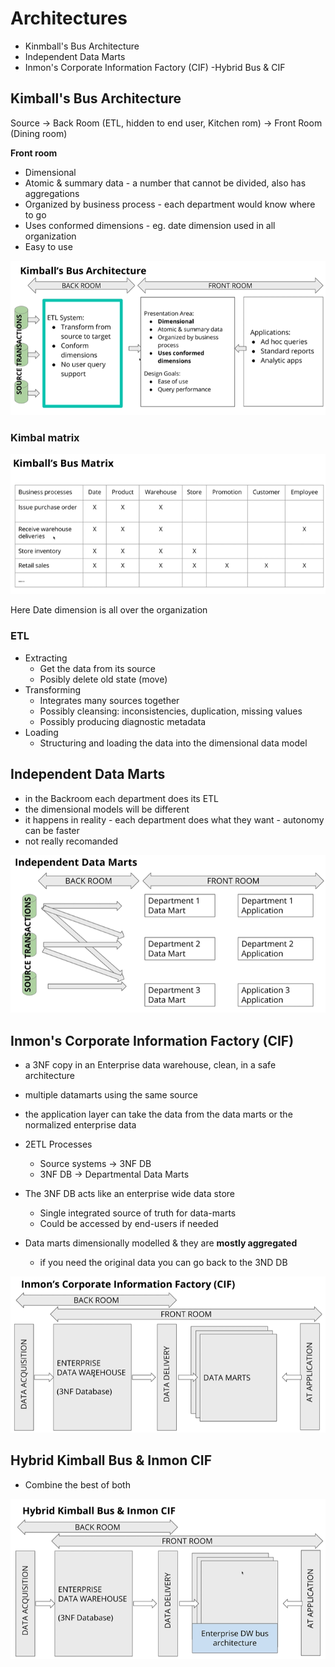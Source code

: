 # Architectures
- Kinmball's Bus Architecture
- Independent Data Marts
- Inmon's Corporate Information Factory (CIF)
-Hybrid Bus & CIF

## Kimball's Bus Architecture

Source -> Back Room (ETL, hidden to end user, Kitchen rom) -> Front Room (Dining room)

**Front room**
- Dimensional
- Atomic & summary data - a number that cannot be divided, also has aggregations
- Organized by business process - each department would know where to go
- Uses conformed dimensions - eg. date dimension used in all organization
- Easy to use

![Kimball](exercise-files/images/kimball_architecture.png "Kimball")

### Kimbal matrix

![Kimball matrix](exercise-files/images/kimball_matrix.png "Kimball Matrix")

Here Date dimension is all over the organization


### ETL 
- Extracting
    - Get the data from its source
    - Posibly delete old state (move)
- Transforming
    - Integrates many sources together
    - Possibly cleansing: inconsistencies, duplication, missing values
    - Possibly producing diagnostic metadata
- Loading
    - Structuring and loading the data into the dimensional data model

## Independent Data Marts

- in the Backroom each department does its ETL
- the dimensional models will be different
- it happens in reality - each department does what they want - autonomy can be faster
- not really recomanded

![Independent Data Mart](exercise-files/images/independent_data_mart.png "Independent Data Mart")

## Inmon's Corporate Information Factory (CIF)

- a 3NF copy in an Enterprise data warehouse, clean, in a safe architecture
- multiple datamarts using the same source
- the application layer can take the data from the data marts or the normalized enterprise data

- 2ETL Processes
    - Source systems -> 3NF DB
    - 3NF DB -> Departmental Data Marts
- The 3NF DB acts like an enterprise wide data store
    - Single integrated source of truth for data-marts
    - Could be accessed by end-users if needed
- Data marts dimensionally modelled & they are **mostly aggregated**
    - if you need the original data you can go back to the 3ND DB

![CIF](exercise-files/images/cif_architecture.png "CIF")

## Hybrid Kimball Bus & Inmon CIF

- Combine the best of both

![Hybrid](exercise-files/images/hybrid_architecture.png "Hybrid")